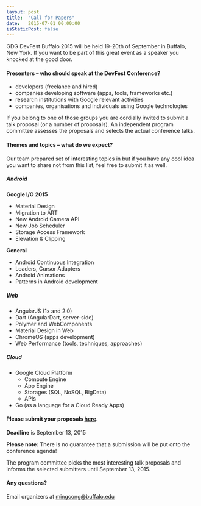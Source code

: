```yaml
---
layout: post
title:  "Call for Papers"
date:   2015-07-01 00:00:00
isStaticPost: false
---
```

GDG DevFest Buffalo 2015 will be held 19-20th of September in Buffalo, New York. If you want to be part of this great event as a speaker you knocked at the good door.

#### Presenters – who should speak at the DevFest Conference?

* developers (freelance and hired)
* companies developing software (apps, tools, frameworks etc.)
* research institutions with Google relevant activities
* companies, organisations and individuals using Google technologies

If you belong to one of those groups you are cordially invited to submit a talk proposal (or a number of proposals). An independent program committee assesses the proposals and selects the actual conference talks.<br/>

#### Themes and topics – what do we expect?
Our team prepared set of interesting topics in but if you have any cool idea you want to share not from this list, feel free to submit it as well.

##### Android

__Google I/O 2015__

* Material Design
* Migration to ART
* New Android Camera API
* New Job Scheduler
* Storage Access Framework
* Elevation & Clipping

__General__

* Android Continuous Integration
* Loaders, Cursor Adapters
* Android Animations
* Patterns in Android development

##### Web

* AngularJS (1x and 2.0)
* Dart (AngularDart, server-side)
* Polymer and WebComponents
* Material Design in Web
* ChromeOS (apps development)
* Web Performance (tools, techniques, approaches)


##### Cloud

* Google Cloud Platform
  * Compute Engine
  * App Engine
  * Storages (SQL, NoSQL, BigData)
  * APIs
* Go (as a language for a Cloud Ready Apps)


#### Please submit your proposals [here](http://goo.gl/forms/HQkvk5VS7k).
__Deadline__ is September 13, 2015

__Please note:__ There is no guarantee that a submission will be put onto the conference agenda!<br/>

The program committee picks the most interesting talk proposals and informs the selected submitters until September 13, 2015.<br/>

#### Any questions?
Email organizers at [mingcong@buffalo.edu](mailto:mingcong@buffalo.edu)
